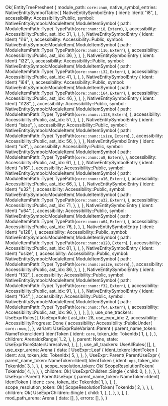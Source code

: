 Ok(
    EntityTreePresheet {
        module_path: `core::num`,
        native_symbol_entries: NativeEntitySymbolTable(
            [
                NativeEntitySymbolEntry {
                    ident: Ident(
                        "i8",
                    ),
                    accessibility: Accessibility::Public,
                    symbol: NativeEntitySymbol::ModuleItem(
                        ModuleItemSymbol {
                            path: ModuleItemPath::Type(
                                TypePath(`core::num::i8`, `Extern`),
                            ),
                            accessibility: Accessibility::Public,
                            ast_idx: 31,
                        },
                    ),
                },
                NativeEntitySymbolEntry {
                    ident: Ident(
                        "i16",
                    ),
                    accessibility: Accessibility::Public,
                    symbol: NativeEntitySymbol::ModuleItem(
                        ModuleItemSymbol {
                            path: ModuleItemPath::Type(
                                TypePath(`core::num::i16`, `Extern`),
                            ),
                            accessibility: Accessibility::Public,
                            ast_idx: 36,
                        },
                    ),
                },
                NativeEntitySymbolEntry {
                    ident: Ident(
                        "i32",
                    ),
                    accessibility: Accessibility::Public,
                    symbol: NativeEntitySymbol::ModuleItem(
                        ModuleItemSymbol {
                            path: ModuleItemPath::Type(
                                TypePath(`core::num::i32`, `Extern`),
                            ),
                            accessibility: Accessibility::Public,
                            ast_idx: 41,
                        },
                    ),
                },
                NativeEntitySymbolEntry {
                    ident: Ident(
                        "i64",
                    ),
                    accessibility: Accessibility::Public,
                    symbol: NativeEntitySymbol::ModuleItem(
                        ModuleItemSymbol {
                            path: ModuleItemPath::Type(
                                TypePath(`core::num::i64`, `Extern`),
                            ),
                            accessibility: Accessibility::Public,
                            ast_idx: 46,
                        },
                    ),
                },
                NativeEntitySymbolEntry {
                    ident: Ident(
                        "i128",
                    ),
                    accessibility: Accessibility::Public,
                    symbol: NativeEntitySymbol::ModuleItem(
                        ModuleItemSymbol {
                            path: ModuleItemPath::Type(
                                TypePath(`core::num::i128`, `Extern`),
                            ),
                            accessibility: Accessibility::Public,
                            ast_idx: 51,
                        },
                    ),
                },
                NativeEntitySymbolEntry {
                    ident: Ident(
                        "isize",
                    ),
                    accessibility: Accessibility::Public,
                    symbol: NativeEntitySymbol::ModuleItem(
                        ModuleItemSymbol {
                            path: ModuleItemPath::Type(
                                TypePath(`core::num::isize`, `Extern`),
                            ),
                            accessibility: Accessibility::Public,
                            ast_idx: 56,
                        },
                    ),
                },
                NativeEntitySymbolEntry {
                    ident: Ident(
                        "u8",
                    ),
                    accessibility: Accessibility::Public,
                    symbol: NativeEntitySymbol::ModuleItem(
                        ModuleItemSymbol {
                            path: ModuleItemPath::Type(
                                TypePath(`core::num::u8`, `Extern`),
                            ),
                            accessibility: Accessibility::Public,
                            ast_idx: 61,
                        },
                    ),
                },
                NativeEntitySymbolEntry {
                    ident: Ident(
                        "u16",
                    ),
                    accessibility: Accessibility::Public,
                    symbol: NativeEntitySymbol::ModuleItem(
                        ModuleItemSymbol {
                            path: ModuleItemPath::Type(
                                TypePath(`core::num::u16`, `Extern`),
                            ),
                            accessibility: Accessibility::Public,
                            ast_idx: 66,
                        },
                    ),
                },
                NativeEntitySymbolEntry {
                    ident: Ident(
                        "u32",
                    ),
                    accessibility: Accessibility::Public,
                    symbol: NativeEntitySymbol::ModuleItem(
                        ModuleItemSymbol {
                            path: ModuleItemPath::Type(
                                TypePath(`core::num::u32`, `Extern`),
                            ),
                            accessibility: Accessibility::Public,
                            ast_idx: 71,
                        },
                    ),
                },
                NativeEntitySymbolEntry {
                    ident: Ident(
                        "u64",
                    ),
                    accessibility: Accessibility::Public,
                    symbol: NativeEntitySymbol::ModuleItem(
                        ModuleItemSymbol {
                            path: ModuleItemPath::Type(
                                TypePath(`core::num::u64`, `Extern`),
                            ),
                            accessibility: Accessibility::Public,
                            ast_idx: 76,
                        },
                    ),
                },
                NativeEntitySymbolEntry {
                    ident: Ident(
                        "u128",
                    ),
                    accessibility: Accessibility::Public,
                    symbol: NativeEntitySymbol::ModuleItem(
                        ModuleItemSymbol {
                            path: ModuleItemPath::Type(
                                TypePath(`core::num::u128`, `Extern`),
                            ),
                            accessibility: Accessibility::Public,
                            ast_idx: 81,
                        },
                    ),
                },
                NativeEntitySymbolEntry {
                    ident: Ident(
                        "usize",
                    ),
                    accessibility: Accessibility::Public,
                    symbol: NativeEntitySymbol::ModuleItem(
                        ModuleItemSymbol {
                            path: ModuleItemPath::Type(
                                TypePath(`core::num::usize`, `Extern`),
                            ),
                            accessibility: Accessibility::Public,
                            ast_idx: 86,
                        },
                    ),
                },
                NativeEntitySymbolEntry {
                    ident: Ident(
                        "f32",
                    ),
                    accessibility: Accessibility::Public,
                    symbol: NativeEntitySymbol::ModuleItem(
                        ModuleItemSymbol {
                            path: ModuleItemPath::Type(
                                TypePath(`core::num::f32`, `Extern`),
                            ),
                            accessibility: Accessibility::Public,
                            ast_idx: 91,
                        },
                    ),
                },
                NativeEntitySymbolEntry {
                    ident: Ident(
                        "f64",
                    ),
                    accessibility: Accessibility::Public,
                    symbol: NativeEntitySymbol::ModuleItem(
                        ModuleItemSymbol {
                            path: ModuleItemPath::Type(
                                TypePath(`core::num::f64`, `Extern`),
                            ),
                            accessibility: Accessibility::Public,
                            ast_idx: 96,
                        },
                    ),
                },
            ],
        ),
        use_one_trackers: UseExprRules(
            [
                UseExprRule {
                    ast_idx: 28,
                    use_expr_idx: 2,
                    accessibility: AccessibilityProgress::Done {
                        accessibility: Accessibility::PublicUnder(
                            `core::num`,
                        ),
                    },
                    variant: UseExprRuleVariant::Parent {
                        parent_name_token: NameToken::Ident(
                            IdentToken {
                                ident: `core`,
                                token_idx: TokenIdx(
                                    1,
                                ),
                            },
                        ),
                        children: ArenaIdxRange(
                            1..2,
                        ),
                    },
                    parent: None,
                    state: UseExprRuleState::Unresolved,
                },
            ],
        ),
        use_all_trackers: UseAllRules(
            [],
        ),
        use_expr_arena: Arena {
            data: [
                UseExpr::Leaf {
                    ident_token: IdentToken {
                        ident: `Add`,
                        token_idx: TokenIdx(
                            5,
                        ),
                    },
                },
                UseExpr::Parent(
                    ParentUseExpr {
                        parent_name_token: NameToken::Ident(
                            IdentToken {
                                ident: `ops`,
                                token_idx: TokenIdx(
                                    3,
                                ),
                            },
                        ),
                        scope_resolution_token: Ok(
                            ScopeResolutionToken(
                                TokenIdx(
                                    4,
                                ),
                            ),
                        ),
                        children: Ok(
                            UseExprChildren::Single {
                                child: 0,
                            },
                        ),
                    },
                ),
                UseExpr::Parent(
                    ParentUseExpr {
                        parent_name_token: NameToken::Ident(
                            IdentToken {
                                ident: `core`,
                                token_idx: TokenIdx(
                                    1,
                                ),
                            },
                        ),
                        scope_resolution_token: Ok(
                            ScopeResolutionToken(
                                TokenIdx(
                                    2,
                                ),
                            ),
                        ),
                        children: Ok(
                            UseExprChildren::Single {
                                child: 1,
                            },
                        ),
                    },
                ),
            ],
        },
        mod_path_arena: Arena {
            data: [],
        },
        errors: [],
    },
)
